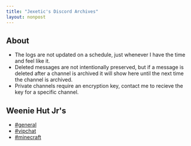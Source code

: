 ```yaml
---
title: "Jexetic's Discord Archives"
layout: nonpost
---
```


## About
- The logs are not updated on a schedule, just whenever I have the time and feel like it.
- Deleted messages are not intentionally preserved, but if a message is deleted after a channel is archived it will show here until the next time the channel is archived.
- Private channels require an encryption key, contact me to recieve the key for a specific channel.

## Weenie Hut Jr's
- [#general](/discordlogs/general)
- [#vipchat](/discordlogs/vipchat)
- [#minecraft](/discordlogs/minecraft)